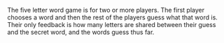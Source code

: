 The five letter word game is for two or more players.  The first player chooses a word and then the rest of the players guess what that word is.  Their only feedback is how many letters are shared between their guess and the secret word, and the words guess thus far.